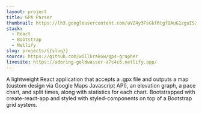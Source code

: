 ```yaml
---
layout: project
title: GPX Parser
thumbnail: https://lh3.googleusercontent.com/aVZ4y3FsGkf6tgfQAuG1zguISZISA4ltV2lQ1_MvJn_PF1Ab4wF5mkRFyA1pSBEbmFUhJf1mgwYm0ACKut-C-HNuFheUTn6H6GPnuuY470zP3lD8jYK59-Jc2Ze7Ukeq_Q3G3M0qjdKKxC-E6ao24lU1qk99HCWpMo8mHGxaQGf1nTlbMrsypr1MOE7HzrQgA1oftglZZ95aoi6vK6x6kT6nO3xHrn6XweVwNkCuBIzlM_dURG5lFSDljvGdc-i0SVXOGVfGcZnPsj1owk_N458HZw5EtL6r5glB4REGOMXqxl6RFPI1baJPxP_jTTK6YIAhmo00vxC_zjSR4qL_MHcgoi73sxYWh4tolbNUhMqM0kEQWTkZWELZiKpf35DINK320CSpvPBWX3LmV7CznVAp6HirrRcXUvRijVBAB-6TZ2XAIrBJ5_Yu9ZganGmj25UP3L52N0vq2eOLaRbjoCfehqjvGG2yNYf9oz1WJu8I2KHxD-HTAMSAuBnU4Nwf2jK-W-7Y8S3Y93z1835YiznZYsPLYvlAvDPHgkD26GcHA7sfNXMNuPynnVFvpfp-oHzAoYiaDzBi4x1GCVZLaJ-rdK5ltWlh3QvE3y6ZadVSwDnXbQdBkSIi7IHvSUvZQmFlc1sBV2pho-9UGZkeLrqMtPiEnTe76LBX6mLW2oblPYj-SKy1B3K9lEHC=w1385-h764-no?authuser=0
stack:
  - React
  - Bootstrap
  - Netlify
slug: projects/{{slug}}
source: https://github.com/willkrakow/gps-grapher
livesite: https://adoring-goldwasser-a7c4c6.netlify.app/
---
```

A lightweight React application that accepts a .gpx file and outputs a map (custom design via Google Maps Javascript API), an elevation graph, a pace chart, and split times, along with statistics for each chart. Bootstrapped with create-react-app and styled with styled-components on top of a Bootstrap grid system.
